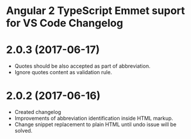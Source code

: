 # Angular 2 TypeScript Emmet suport for VS Code Changelog

<a name="2.0.3"></a>
# 2.0.3 (2017-06-17)

* Quotes should be also accepted as part of abbreviation.
* Ignore quotes content as validation rule.

<a name="2.0.2"></a>
# 2.0.2 (2017-06-16)

* Created changelog
* Improvements of abbreviation identification inside HTML markup.
* Change snippet replacement to plain HTML until undo issue will be solved.

